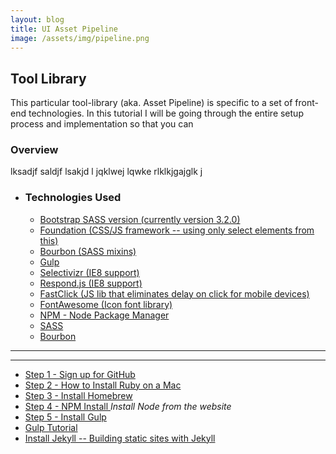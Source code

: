 ```yaml
---
layout: blog
title: UI Asset Pipeline
image: /assets/img/pipeline.png
---
```



<article>
	<section>
		<h2>Tool Library</h2>
		<p>This particular tool-library (aka. Asset Pipeline) is specific to a set of front-end technologies. In this tutorial I will be going through the entire setup process and implementation so that you can </p>
	</section>
	<h3>Overview</h3>
	<p>lksadjf saldjf lsakjd l jqklwej lqwke rlklkjgajglk j</p>
	<ul class="ui">
		<li><h3>Technologies Used</h3>
			<ul>
				<li><a href="http://getbootstrap.com/javascript/">Bootstrap SASS version (currently version 3.2.0)</a></li>
				<li><a href="http://foundation.zurb.com/">Foundation (CSS/JS framework -- using only select elements from this)</a></li>
				<li><a href="http://bourbon.io/">Bourbon (SASS mixins)</a></li>
				<li><a href="http://gulpjs.com/">Gulp</a></li>
				<li><a href="http://selectivizr.com/">Selectivizr (IE8 support)</a></li>
				<li><a href="http://cdnjs.com/libraries/respond.js/">Respond.js (IE8 support)</a></li>
				<li><a href="https://github.com/ftlabs/fastclick">FastClick (JS lib that eliminates delay on click for mobile devices)</a></li>
				<li><a href="http://fortawesome.github.io/Font-Awesome/">FontAwesome (Icon font library)</a></li>
				<li><a href="https://www.npmjs.org/">NPM - Node Package Manager</a></li>
				<li><a href="http://sass-lang.com/guide">SASS</a></li>
				<li><a href="http://sass-lang.com/guide">Bourbon</a></li>
			</ul>
		</li>
	</ul>
	<hr>
	<hr>
	<ul>
		<li><a href="https://github.com/">Step 1 - Sign up for GitHub</a></li>
		<li><a href="http://code.tutsplus.com/tutorials/how-to-install-ruby-on-a-mac--net-21664">Step 2 - How to Install Ruby on a Mac</a>
		</li>
		<li><a href="http://brew.sh/">Step 3 - Install Homebrew</a></li>
		<li><a href="http://blog.npmjs.org/post/85484771375/how-to-install-npm">Step 4 - NPM Install </a><i> Install Node from the website</i></li>
		<li><a href="https://www.youtube.com/watch?v=O5sAN8N9IbA">Step 5 - Install Gulp </a></li>
		<li><a href="https://laracasts.com/lessons/gulp-this">Gulp Tutorial</a></li>
		<li><a href="http://code.tutsplus.com/articles/building-s%E2%80%A6%E2%80%A6tatic-sites-with-jekyll--net-22211">Install Jekyll -- Building static sites with Jekyll</a></li>
	</ul>
</article>
